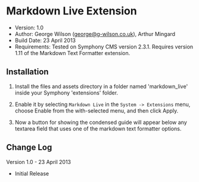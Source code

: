Markdown Live Extension
=======================

* Version: 1.0
* Author: George Wilson (george@g-wilson.co.uk), Arthur Mingard
* Build Date: 23 April 2013
* Requirements: Tested on Symphony CMS version 2.3.1. Requires version 1.11 of the Markdown Text Formatter extension.

Installation
------------

1. Install the files and assets directory in a folder named 'markdown_live' inside your Symphony 'extensions' folder.

2. Enable it by selecting `Markdown Live` in the `System -> Extensions` menu, choose Enable from the with-selected menu, and then click Apply.

3. Now a button for showing the condensed guide will appear below any textarea field that uses one of the markdown text formatter options.

Change Log
----------

Version 1.0 - 23 April 2013

- Initial Release


